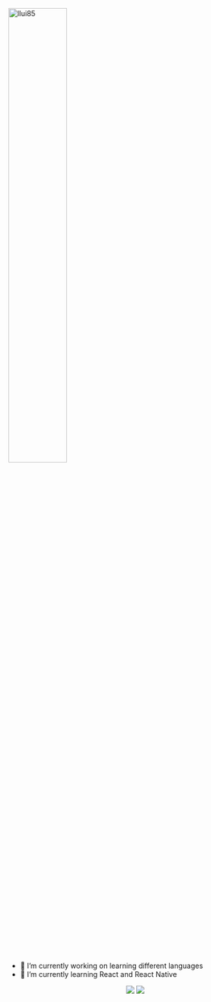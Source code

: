 [<img src="https://github.com/llui85/homemadestea58/blob/master/hi-there.svg?raw=true" alt="llui85" width="48%">](https://github.com/homemadestea58)

- 🔭 I’m currently working on learning different languages
- 🌱 I’m currently learning React and React Native

<div align="center" valign="center">
<img src="https://github-readme-stats.vercel.app/api?username=Homemadestea58&show_icons=true&hide_border=true&count_private=true">
<img src="https://github-readme-stats.vercel.app/api/top-langs/?username=Homemadestea58&compact=true&hide_border=true">
</div>
